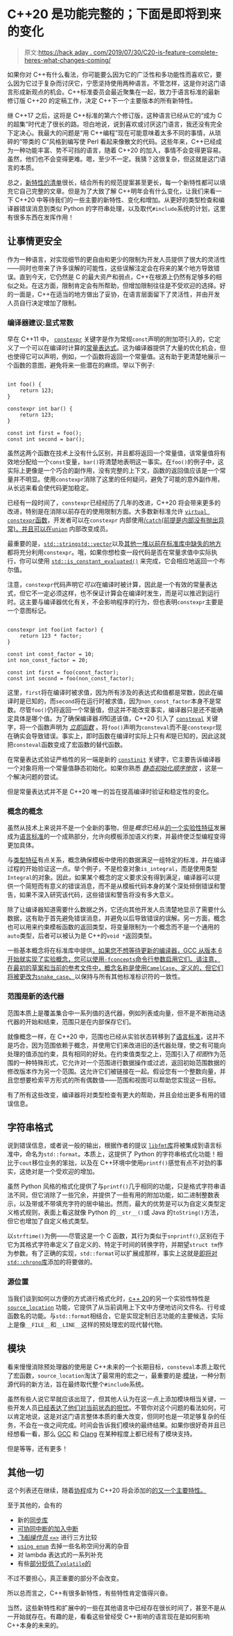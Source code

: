 # C++20 是功能完整的；下面是即将到来的变化

> 原文:[https://hack aday . com/2019/07/30/C20-is-feature-complete-heres-what-changes-coming/](https://hackaday.com/2019/07/30/c20-is-feature-complete-heres-what-changes-are-coming/)

如果你对 C++有什么看法，你可能要么因为它的广泛性和多功能性而喜欢它，要么因为它过于复杂而讨厌它，宁愿坚持使用两种语言。不管怎样，这是你对这门语言形成新观点的机会。C++标准委员会最近聚集在一起，致力于语言标准的最新修订版 C++20 的定稿工作，决定 C++下一个主要版本的所有新特性。

继 C++17 之后，这将是 C++标准的第六个修订版，这种语言已经从它的“成为 C 的超集”时代走了很长的路。坦白地说，说到喜欢或讨厌这门语言，我还没有完全下定决心。我最大的问题是“用 C++编程”现在可能意味着太多不同的事情，从琐碎的“带类的 C”风格到编写使 Perl 看起来像散文的代码。这些年来，C++已经成为一种功能丰富、势不可挡的语言，随着 C++20 的加入，事情不会变得更容易。虽然，他们也不会变得更难。嗯，至少不一定。我猜？这很复杂，但这就是这门语言的本质。

总之，[新特性的清单](https://en.wikipedia.org/wiki/C%2B%2B20)很长，结合所有的规范提案甚至更长，每一个新特性都可以填充它自己完整的文章。但是为了大致了解 C++明年会有什么变化，让我们来看一下 C++20 中等待我们的一些主要的新特性、变化和增加。从更好的类型检查和编译器错误消息到类似 Python 的字符串处理，以及取代`#include`系统的计划，这里有很多东西在发挥作用！

## 让事情更安全

作为一种语言，对实现细节的更自由和更少的限制为开发人员提供了很大的灵活性——同时也带来了许多误解的可能性，这些误解注定会在将来的某个地方导致错误。直到今天，它仍然是 C 的最大资产和弱点，C++在根源上仍然有足够多的相似之处。在这方面，限制肯定会有所帮助，但增加限制往往是不受欢迎的选择。好的一面是，C++在适当的地方做出了妥协，在语言层面留下了灵活性，并由开发人员自行决定增加了限制。

### 编译器建议:显式常数

早在 C++11 中， [`constexpr`](https://en.cppreference.com/w/cpp/language/constexpr) 关键字是作为常规`const`声明的附加项引入的，它定义了一个可以在编译时计算的[常量表达式](https://en.cppreference.com/w/cpp/language/constant_expression)。这为编译器提供了大量的优化机会，但也使得它可以声明，例如，一个函数将返回一个常量值。这有助于更清楚地展示一个函数的意图，避免将来一些潜在的麻烦。举以下例子:

```

int foo() {
    return 123;
}

constexpr int bar() {
    return 123;
}

const int first = foo();
const int second = bar();

```

虽然这两个函数在技术上没有什么区别，并且都将返回一个常量值，该常量值将有效地分配给一个`const`变量，`bar()`将清楚地表明这一事实。在`foo()`的例子中，这实际上更像是一个巧合的副作用，没有完整的上下文，函数的返回值应该是一个常量并不明显。使用`constexpr`消除了这里的任何疑问，避免了可能的意外副作用，从长远来看会使代码更加稳定。

已经有一段时间了，`constexpr`已经经历了几年的改进，C++20 将会带来更多的改进，特别是在消除以前存在的使用限制方面。大多数新标准允许 [`virtual constexpr`函数](http://www.open-std.org/jtc1/sc22/wg21/docs/papers/2018/p1064r0.html)，开发者可以在`constexpr` 内部使用[/`catch`(前提是内部没有抛出异常)，并且](http://www.open-std.org/jtc1/sc22/wg21/docs/papers/2018/p1002r0.pdf)[可以在`union`](http://www.open-std.org/jtc1/sc22/wg21/docs/papers/2018/p1330r0.pdf) 内部改变成员。

最重要的是，[`std::string`](http://www.open-std.org/jtc1/sc22/wg21/docs/papers/2018/p0980r0.pdf)[`std::vector`](http://www.open-std.org/jtc1/sc22/wg21/docs/papers/2018/p1004r1.pdf)以及[其他一堆以前在标准库中缺失的地方](http://www.open-std.org/jtc1/sc22/wg21/docs/papers/2018/p1032r1.html)都将充分利用`constexpr`。哦，如果你想检查一段代码是否在常量求值中实际执行，你可以使用 [`std::is_constant_evaluated()`](http://www.open-std.org/jtc1/sc22/wg21/docs/papers/2018/p0595r2.html) 来完成，它会相应地返回一个布尔值。

注意，`constexpr`代码声明它*可以*在编译时被计算，因此是一个有效的常量表达式，但它不一定必须这样，也不保证计算会在编译时发生，而是可以推迟到运行时。这主要与编译器优化有关，不会影响程序的行为，但也表明`constexpr`主要是一个意图标记。

```

constexpr int foo(int factor) {
    return 123 * factor;
}

const int const_factor = 10;
int non_const_factor = 20;

const int first = foo(const_factor);
const int second = foo(non_const_factor);

```

这里，`first`将在编译时被求值，因为所有涉及的表达式和值都是常数，因此在编译时是已知的，而`second`将在运行时被求值，因为`non_const_factor`本身不是常数。尽管`foo()`仍将返回一个常量值，但这并不能改变事实，编译器只是还不能确定具体是哪个值。为了确保编译器*将*知道该值，C++20 引入了 [`consteval`](https://en.cppreference.com/w/cpp/language/consteval) 关键字，将一个函数声明为 [*立即函数*](http://www.open-std.org/jtc1/sc22/wg21/docs/papers/2018/p1073r3.html) 。将`foo()`声明为`consteval`而不是`constexpr`现在确实会导致错误。事实上，即时函数在编译时实际上只有*和*是已知的，因此这就把`consteval`函数变成了宏函数的替代函数。

在常量表达式验证严格性的另一端是新的 [`constinit`](https://gist.github.com/EricWF/128781c188b1a4fca7581e7ea943d58b) 关键字，它主要告诉编译器一个对象将用一个常量值静态初始化。如果你熟悉 [*静态初始化顺序惨败*](https://isocpp.org/wiki/faq/ctors#static-init-order) ，这是一个解决问题的尝试。

但是常量表达式并不是 C++20 唯一的旨在提高编译时验证和稳定性的变化。

### 概念的概念

虽然从技术上来说并不是一个全新的事物，但是*概念*已经从[的一个实验性特征](https://en.cppreference.com/w/cpp/experimental/constraints)发展成为[语言标准](https://en.cppreference.com/w/cpp/language/constraints)的一个成熟部分，允许向模板添加语义约束，并最终使泛型编程变得更加具体。

与[类型特征](https://en.cppreference.com/w/cpp/header/type_traits)有点关系，概念确保模板中使用的数据满足一组特定的标准，并在编译过程的开始验证这一点。举个例子，不是检查对象`is_integral`，而是使用类型`Integral`的对象。因此，如果某个概念的定义要求没有得到满足，编译器可以提供一个简短而有意义的错误消息，而不是从模板代码本身的某个深处倾倒错误和警告，如果不深入研究该代码，这些错误和警告将没有多大意义。

除了让编译器知道需要什么数据之外，它还向其他开发人员清楚地显示了需要什么数据，这有助于首先避免错误消息，并避免以后导致错误的误解。另一方面，概念也可以用来约束模板函数的返回类型，将变量限制为一个概念而不是一个通用的`auto`类型，后者可以被认为是 C++的`void *`返回类型。

一些基本概念将在标准库中提供[，如果您不想等待更新的编译器，GCC 从版本 6 开始就实现了实验概念，您可以使用`-fconcepts`命令行参数启用它们。请注意，在最初的草案和当前的参考文件中，概念名称是使用`CamelCase`、](https://en.cppreference.com/w/cpp/header/concepts)[定义的，但它们将被更改为`snake_case`、](http://www.open-std.org/jtc1/sc22/wg21/docs/papers/2019/p1754r0.pdf)以保持与所有其他标准标识符的一致性。

### 范围是新的迭代器

范围本质上是覆盖集合中一系列值的迭代器，例如列表或向量，但不是不断拖动迭代器的开始和结束，范围只是在内部保存它们。

就像概念一样，在 C++20 中，范围也已经从实验状态转移到了[语言标准](https://en.cppreference.com/w/cpp/ranges)，这并不是巧合，因为范围依赖于概念，并使用它们来改进旧的迭代器处理，使之有可能向处理的值添加约束，具有相同的好处。在约束值类型之上，范围引入了*视图*作为范围的一种特殊形式，它允许对一个范围进行数据操作或过滤，返回初始范围数据的修改版本作为另一个范围。这允许它们被链接在一起。假设您有一个整数向量，并且您想要检索平方形式的所有偶数值——范围和视图可以帮助您实现这一目标。

有了所有这些改变，编译器将对类型检查有更大的帮助，并且会给出更多有用的错误信息。

## 字符串格式

说到错误信息，或者说一般的输出，根据作者的提议 [`libfmt`库](https://github.com/fmtlib/fmt)将被集成到语言标准中，命名为`std::format`。本质上，这提供了 Python 的字符串格式化功能！相比于`cout`移位业务的笨拙，以及在 C++环境中使用`printf()`感觉有点不对劲的事实，这绝对是一个受欢迎的增加。

虽然 Python 风格的格式化提供了与`printf()`几乎相同的功能，只是格式字符串语法不同，但它消除了一些冗余，并提供了一些有用的附加功能，如二进制整数表示，以及带或不带填充字符的居中输出。然而，最大的优势是可以为自定义类型定义格式规则，表面上看这就像 Python 的`__str__()`或 Java 的`toString()`方法，但它也增加了自定义格式类型。

以`strftime()`为例——尽管这是一个 C 函数，其行为类似于`snprintf()`,区别在于它为其格式字符串定义了自定义的、特定于时间的转换字符，并期望`struct tm`作为参数。有了正确的实现，`std::format`可以扩展成那样，事实上这就是[即将对](http://www.open-std.org/jtc1/sc22/wg21/docs/papers/2019/p1361r1.pdf) [`std::chrono`库](https://en.cppreference.com/w/cpp/chrono)添加的将要做的。

### 源位置

当我们谈到如何以方便的方式进行格式化时，[c++ 20](https://en.cppreference.com/w/cpp/experimental/source_location)的另一个实验性特性是 [`source_location`](http://www.open-std.org/jtc1/sc22/wg21/docs/papers/2019/p1208r5.pdf) 功能，它提供了从当前调用上下文中方便地访问文件名、行号或函数名的功能。与`std::format`相结合，它是实现定制日志功能的主要候选，实际上是像`__FILE__`和`__LINE__`这样的预处理宏的现代替代物。

## 模块

看来慢慢消除预处理器的使用是 C++未来的一个长期目标，`consteval`本质上取代了宏函数，`source_location`淘汰了最常用的宏之一，最重要的是:[模块](http://www.open-std.org/jtc1/sc22/wg21/docs/papers/2019/p1103r3.pdf)，一种分割源代码的新方法，旨在最终取代整个`#include`系统。

虽然有些人说它早就应该出现了，但其他人认为在这一点上添加模块相当关键，一些开发人员[已经表达了他们对当前状态的担忧](http://www.open-std.org/jtc1/sc22/wg21/docs/papers/2019/p1427r0.pdf)。不管你对这个问题的看法如何，可以肯定地说，这是对这门语言整体本质的重大改变，但同时也是一项足够复杂的任务，不会在一夜之间完成。时间会告诉我们模块的最终结果。如果你很好奇并且已经想看一看，那么 [GCC](https://gcc.gnu.org/wiki/cxx-modules) 和 [Clang](https://clang.llvm.org/docs/Modules.html) 在某种程度上都已经有了模块支持。

但是等等，还有更多！

## 其他一切

这个列表还在继续，随着[协程](http://www.open-std.org/jtc1/sc22/wg21/docs/papers/2018/n4723.pdf)成为 C++20 将会添加的[的又一个主要特性。](https://en.cppreference.com/w/cpp/language/coroutines)

至于其他的，会有的

*   新的[同步库](http://www.open-std.org/jtc1/sc22/wg21/docs/papers/2019/p1135r5.html)
*   [可协同中断的加入中断](http://www.open-std.org/jtc1/sc22/wg21/docs/papers/2017/p0660r0.pdf)
*   [*飞船操作员* `<=>`](http://www.open-std.org/jtc1/sc22/wg21/docs/papers/2019/p1614r1.html) 进行三方比较
*   [`using enum`](http://www.open-std.org/jtc1/sc22/wg21/docs/papers/2019/p1099r4.html) 去掉一些名称空间分离的杂音
*   对 lambda 表达式的一系列补充
*   有些[部分贬低了`volatile`的](http://www.open-std.org/jtc1/sc22/wg21/docs/papers/2019/p1152r3.html)

不过不要担心，真正重要的部分不会改变。

所以总而言之，C++有很多新特性，有些特性肯定值得兴奋。

当然，这些新特性和扩展中的一些在其他语言中已经存在很长时间了，甚至不是从一开始就存在。有趣的是，看看这些曾经受 C++影响的语言现在是如何影响 C++本身的未来的。